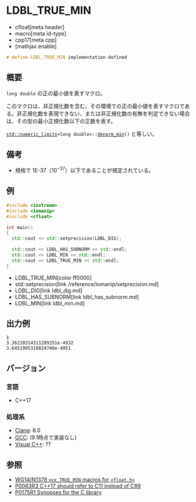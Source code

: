 # LDBL_TRUE_MIN
* cfloat[meta header]
* macro[meta id-type]
* cpp17[meta cpp]
* [mathjax enable]

```cpp
# define LDBL_TRUE_MIN implementation-defined
```

## 概要
`long double` の正の最小値を表すマクロ。

このマクロは、非正規化数を含む、その環境での正の最小値を表すマクロである。非正規化数を表現できない、または非正規化数の有無を判定できない場合は、その型の最小正規化数以下の正数を表す。

[`std::numeric_limits`](/reference/limits/numeric_limits.md)`<long double>::`[`denorm_min`](/reference/limits/numeric_limits/denorm_min.md)`()` と等しい。


## 備考
- 規格で 1E-37（$10^{-37}$）以下であることが規定されている。


## 例
```cpp example
#include <iostream>
#include <iomanip>
#include <cfloat>

int main()
{
  std::cout << std::setprecision(LDBL_DIG);

  std::cout << LDBL_HAS_SUBNORM << std::endl;
  std::cout << LDBL_MIN << std::endl;
  std::cout << LDBL_TRUE_MIN << std::endl;
}
```
* LDBL_TRUE_MIN[color ff0000]
* std::setprecision[link /reference/iomanip/setprecision.md]
* LDBL_DIG[link ldbl_dig.md]
* LDBL_HAS_SUBNORM[link ldbl_has_subnorm.md]
* LDBL_MIN[link ldbl_min.md]

## 出力例
```
1
3.36210314311209351e-4932
3.6451995318824746e-4951
```

## バージョン
### 言語
- C++17

### 処理系
- [Clang](/implementation.md#clang): 8.0
- [GCC](/implementation.md#gcc): (9.1時点で実装なし)
- [Visual C++](/implementation.md#visual_cpp): ??


## 参照
- [WG14/N1378 `xxx_TRUE_MIN` macros for `<float.h>`](http://www.open-std.org/jtc1/sc22/wg14/www/docs/n1378.htm)
- [P0063R3 C++17 should refer to C11 instead of C99](http://www.open-std.org/jtc1/sc22/wg21/docs/papers/2016/p0063r3.html)
- [P0175R1 Synopses for the C library](http://www.open-std.org/jtc1/sc22/wg21/docs/papers/2016/p0175r1.html)

